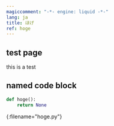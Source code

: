 ```yaml
---
magiccomment: "-*- engine: liquid -*-"
lang: ja
title: ほげ
ref: hoge
---
```



## test page
this is a test

## named code block
```python
def hoge():
    return None
```
{:filename="hoge.py"}
